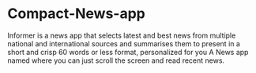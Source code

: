 # Compact-News-app
Informer is a news app that selects latest and best news from multiple national and international sources and summarises them to present in a short and crisp 60 words or less format, personalized for you
A News app named where you can just scroll the screen and read recent news.

